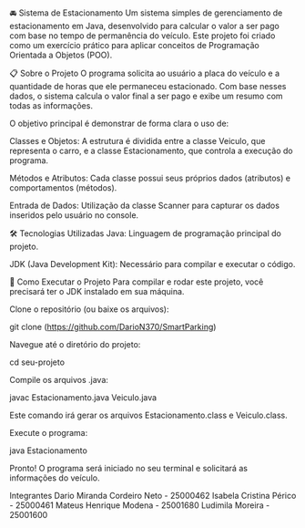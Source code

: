 🚘 Sistema de Estacionamento
Um sistema simples de gerenciamento de estacionamento em Java, desenvolvido para calcular o valor a ser pago com base no tempo de permanência do veículo. Este projeto foi criado como um exercício prático para aplicar conceitos de Programação Orientada a Objetos (POO).

📋 Sobre o Projeto
O programa solicita ao usuário a placa do veículo e a quantidade de horas que ele permaneceu estacionado. Com base nesses dados, o sistema calcula o valor final a ser pago e exibe um resumo com todas as informações.

O objetivo principal é demonstrar de forma clara o uso de:

Classes e Objetos: A estrutura é dividida entre a classe Veiculo, que representa o carro, e a classe Estacionamento, que controla a execução do programa.

Métodos e Atributos: Cada classe possui seus próprios dados (atributos) e comportamentos (métodos).

Entrada de Dados: Utilização da classe Scanner para capturar os dados inseridos pelo usuário no console.

🛠️ Tecnologias Utilizadas
Java: Linguagem de programação principal do projeto.

JDK (Java Development Kit): Necessário para compilar e executar o código.

🚀 Como Executar o Projeto
Para compilar e rodar este projeto, você precisará ter o JDK instalado em sua máquina.

Clone o repositório (ou baixe os arquivos):

git clone (https://github.com/DarioN370/SmartParking)

Navegue até o diretório do projeto:

cd seu-projeto

Compile os arquivos .java:

javac Estacionamento.java Veiculo.java

Este comando irá gerar os arquivos Estacionamento.class e Veiculo.class.

Execute o programa:

java Estacionamento

Pronto! O programa será iniciado no seu terminal e solicitará as informações do veículo.

Integrantes
Dario Miranda Cordeiro Neto - 25000462
Isabela Cristina Périco - 25000461
Mateus Henrique Modena - 25001680
Ludimila Moreira - 25001600

